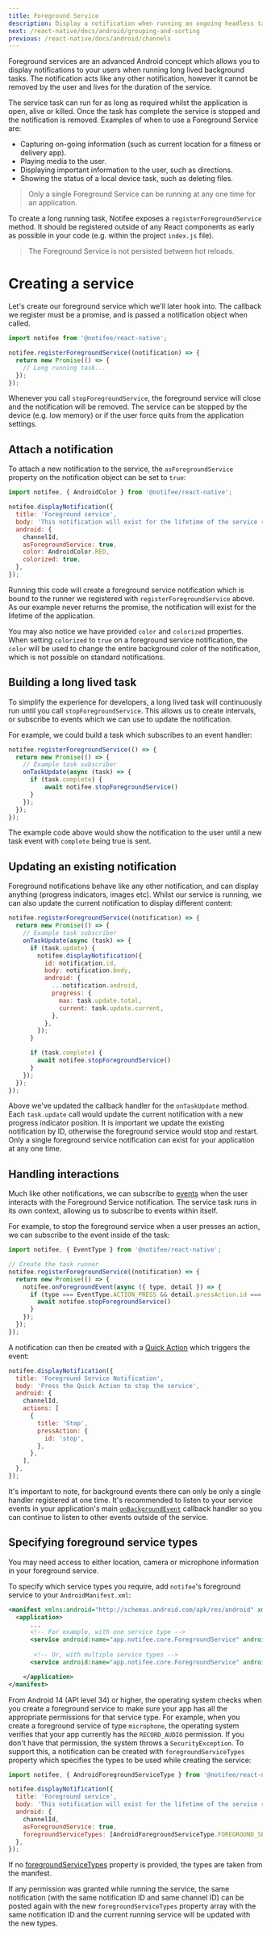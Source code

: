 ```yaml
---
title: Foreground Service
description: Display a notification when running an ongoing headless task.
next: /react-native/docs/android/grouping-and-sorting
previous: /react-native/docs/android/channels
---
```


Foreground services are an advanced Android concept which allows you to display notifications to your users
when running long lived background tasks. The notification acts like any other notification, however it cannot be removed
by the user and lives for the duration of the service.

<Vimeo id="android-foreground-service" caption="Android Foreground Service" />

The service task can run for as long as required whilst the application is open, alive or killed. Once the task has complete
the service is stopped and the notification is removed. Examples of when to use a Foreground Service are:

- Capturing on-going information (such as current location for a fitness or delivery app).
- Playing media to the user.
- Displaying important information to the user, such as directions.
- Showing the status of a local device task, such as deleting files.

> Only a single Foreground Service can be running at any one time for an application.

To create a long running task, Notifee exposes a `registerForegroundService` method. It should be registered
outside of any React components as early as possible in your code (e.g. within the project `index.js` file).

> The Foreground Service is not persisted between hot reloads.

# Creating a service

Let's create our foreground service which we'll later hook into. The callback we register must be a promise, and is passed
a notification object when called.

```js
import notifee from '@notifee/react-native';

notifee.registerForegroundService((notification) => {
  return new Promise(() => {
    // Long running task...
  });
});
```

Whenever you call `stopForegroundService`, the foreground service will close and the notification will be removed. The service can be
stopped by the device (e.g. low memory) or if the user force quits from the application settings.

## Attach a notification

To attach a new notification to the service, the `asForegroundService` property on the notification object can be set to
`true`:

```js
import notifee, { AndroidColor } from '@notifee/react-native';

notifee.displayNotification({
  title: 'Foreground service',
  body: 'This notification will exist for the lifetime of the service runner',
  android: {
    channelId,
    asForegroundService: true,
    color: AndroidColor.RED,
    colorized: true,
  },
});
```

Running this code will create a foreground service notification which is bound to the runner we registered with
`registerForegroundService` above. As our example never returns the promise, the notification will exist for the lifetime
of the application.

You may also notice we have provided `color` and `colorized` properties. When setting `colorized` to `true` on a
foreground service notification, the `color` will be used to change the entire background color of the notification,
which is not possible on standard notifications.

## Building a long lived task

To simplify the experience for developers, a long lived task will continuously run until you call `stopForegroundService`. This allows us to create intervals, or subscribe to events which we can use to update the notification.

For example, we could build a task which subscribes to an event handler:

```js
notifee.registerForegroundService(() => {
  return new Promise(() => {
    // Example task subscriber
    onTaskUpdate(async (task) => {
      if (task.complete) {
          await notifee.stopForegroundService()
      }
    });
  });
});
```

The example code above would show the notification to the user until a new task event with `complete` being true is
sent.

## Updating an existing notification

Foreground notifications behave like any other notification, and can display anything (progress indicators, images etc).
Whilst our service is running, we can also update the current notification to display different content:

```js
notifee.registerForegroundService((notification) => {
  return new Promise(() => {
    // Example task subscriber
    onTaskUpdate(async (task) => {
      if (task.update) {
        notifee.displayNotification({
          id: notification.id,
          body: notification.body,
          android: {
            ...notification.android,
            progress: {
              max: task.update.total,
              current: task.update.current,
            },
          },
        });
      }

      if (task.complete) {
        await notifee.stopForegroundService()
      }
    });
  });
});
```

Above we've updated the callback handler for the `onTaskUpdate` method. Each `task.update` call would update the current notification with a new progress indicator
position. It is important we update the existing notification by ID, otherwise the foreground service would stop and restart. Only a single foreground service
notification can exist for your application at any one time.

## Handling interactions

Much like other notifications, we can subscribe to [events](/react-native/docs/events) when the user interacts with the
Foreground Service notification. The service task runs in its own context, allowing us to subscribe to events within itself.

For example, to stop the foreground service when a user presses an action, we can subscribe to the event inside of the
task:

```js
import notifee, { EventType } from '@notifee/react-native';

// Create the task runner
notifee.registerForegroundService((notification) => {
  return new Promise(() => {
    notifee.onForegroundEvent(async ({ type, detail }) => {
      if (type === EventType.ACTION_PRESS && detail.pressAction.id === 'stop') {
        await notifee.stopForegroundService()
      }
    });
  });
});
```

A notification can then be created with a [Quick Action](/react-native/docs/android/interaction#quick-actions) which
triggers the event:

```js
notifee.displayNotification({
  title: 'Foreground Service Notification',
  body: 'Press the Quick Action to stop the service',
  android: {
    channelId,
    actions: [
      {
        title: 'Stop',
        pressAction: {
          id: 'stop',
        },
      },
    ],
  },
});
```

It's important to note, for background events there can only be only a single handler registered at one time. It's recommended to listen to your service events in your application's main [`onBackgroundEvent`](/react-native/docs/events#background-events) callback handler so you can continue to listen to other events outside of the service.

## Specifying foreground service types

You may need access to either location, camera or microphone information in your foreground service.

To specify which service types you require, add `notifee`'s foreground service to your `AndroidManifest.xml`:

```xml
<manifest xmlns:android="http://schemas.android.com/apk/res/android" xmlns:tools="http://schemas.android.com/tools">
  <application>
      ...
      <!-- For example, with one service type -->
      <service android:name="app.notifee.core.ForegroundService" android:foregroundServiceType="location" tools:replace="android:foregroundServiceType" />
  
       <!-- Or, with multiple service types -->
      <service android:name="app.notifee.core.ForegroundService" android:foregroundServiceType="location|camera|microphone" tools:replace="android:foregroundServiceType" />

    </application>
</manifest>
```

From Android 14 (API level 34) or higher, the operating system checks when you create a foreground service to make sure your app has all the appropriate permissions for that service type. For example, when you create a foreground service of type `microphone`, the operating system verifies that your app currently has the `RECORD_AUDIO` permission. If you don't have that permission, the system throws a `SecurityException`. To support this, a notification can be created with `foregroundServiceTypes` property which specifies the types to be used while creating the service:

```js
import notifee, { AndroidForegroundServiceType } from '@notifee/react-native';

notifee.displayNotification({
  title: 'Foreground service',
  body: 'This notification will exist for the lifetime of the service runner',
  android: {
    channelId,
    asForegroundService: true,
    foregroundServiceTypes: [AndroidForegroundServiceType.FOREGROUND_SERVICE_TYPE_CAMERA, AndroidForegroundServiceType.FOREGROUND_SERVICE_TYPE_MICROPHONE],
  },
});
```

If no [foregroundServiceTypes](/react-native/docs/android/interaction#quick-actions) property is provided, the types are taken from the manifest.

If any permission was granted while running the service, the same notification (with the same notification ID and same channel ID) can be posted again with the new `foregroundServiceTypes` property array with the same notification ID and the current running service will be updated with the new types.
